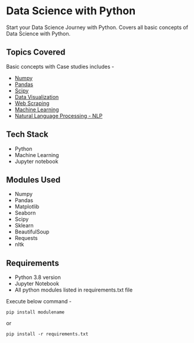 # Data Science with Python

Start your Data Science Journey with Python. Covers all basic concepts of Data Science with Python.

## Topics Covered

Basic concepts with Case studies includes -

- [Numpy](https://github.com/Rahul1097/Data-Science-with-Python/tree/master/Numpy)
- [Pandas](https://github.com/Rahul1097/Data-Science-with-Python/tree/master/Pandas)
- [Scipy](https://github.com/Rahul1097/Data-Science-with-Python/tree/master/Scipy)
- [Data Visualization](https://github.com/Rahul1097/Data-Science-with-Python/tree/master/Data%20Visualization)
- [Web Scraping](https://github.com/Rahul1097/Data-Science-with-Python/tree/master/Web%20Scraping)
- [Machine Learning](https://github.com/Rahul1097/Data-Science-with-Python/tree/master/Machine%20Learning)
- [Natural Language Processing - NLP](https://github.com/Rahul1097/Data-Science-with-Python/tree/master/NLP)

## Tech Stack

- Python
- Machine Learning
- Jupyter notebook

## Modules Used

- Numpy
- Pandas
- Matplotlib
- Seaborn
- Scipy
- Sklearn
- BeautifulSoup
- Requests
- nltk

## Requirements

- Python 3.8 version
- Jupyter Notebook
- All python modules listed in requirements.txt file

Execute below command -

```pip install modulename```

or 

```pip install -r requirements.txt```
